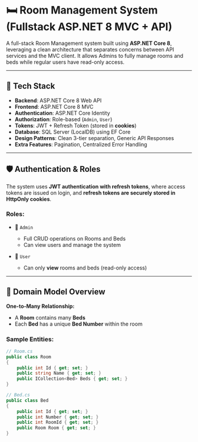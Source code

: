 # 🛏️ Room Management System (Fullstack ASP.NET 8 MVC + API)

A full-stack Room Management system built using **ASP.NET Core 8**, leveraging a clean architecture that separates concerns between API services and the MVC client. It allows Admins to fully manage rooms and beds while regular users have read-only access.

---

## 🔧 Tech Stack

- **Backend**: ASP.NET Core 8 Web API  
- **Frontend**: ASP.NET Core 8 MVC 
- **Authentication**: ASP.NET Core Identity  
- **Authorization**: Role-based (`Admin`, `User`)  
- **Tokens**: JWT + Refresh Token (stored in **cookies**)  
- **Database**: SQL Server (LocalDB) using EF Core  
- **Design Patterns**: Clean 3-tier separation, Generic API Responses  
- **Extra Features**: Pagination, Centralized Error Handling

---

## 🛡️ Authentication & Roles

The system uses **JWT authentication with refresh tokens**, where access tokens are issued on login, and **refresh tokens are securely stored in HttpOnly cookies**.

### Roles:
- 🔑 `Admin`  
  - Full CRUD operations on Rooms and Beds  
  - Can view users and manage the system

- 👤 `User`  
  - Can only **view** rooms and beds (read-only access)

---

## 🏨 Domain Model Overview

**One-to-Many Relationship:**
- A **Room** contains many **Beds**
- Each **Bed** has a unique **Bed Number** within the room

### Sample Entities:
```csharp
// Room.cs
public class Room
{
    public int Id { get; set; }
    public string Name { get; set; }
    public ICollection<Bed> Beds { get; set; }
}

// Bed.cs
public class Bed
{
    public int Id { get; set; }
    public int Number { get; set; }
    public int RoomId { get; set; }
    public Room Room { get; set; }
}
